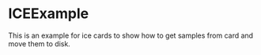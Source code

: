 # ICEExample
This is an example for ice cards to show how to get samples from card and move them to disk.
